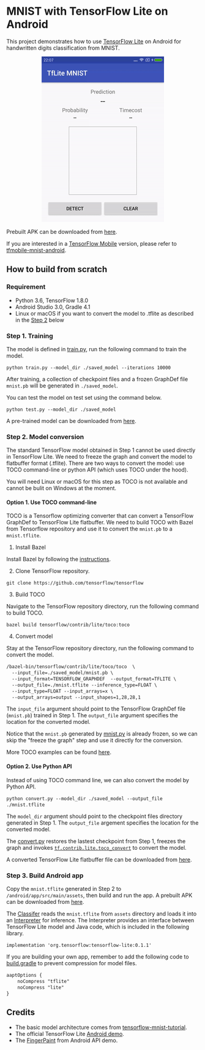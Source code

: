 # MNIST with TensorFlow Lite on Android

This project demonstrates how to use [TensorFlow Lite](https://github.com/tensorflow/tensorflow/tree/master/tensorflow/contrib/lite) on Android for handwritten digits classification from MNIST.

<div align="center">
  <img src="image/demo.gif" heigit="500"/>
</div>

Prebuilt APK can be downloaded from [here](https://github.com/nex3z/tflite-mnist-android/releases/download/v1.0.0/tflite-mnist.apk).

If you are interested in a [TensorFlow Mobile](https://www.tensorflow.org/mobile/mobile_intro) version, please refer to [tfmobile-mnist-android](https://github.com/nex3z/tfmobile-mnist-android).

## How to build from scratch

### Requirement

- Python 3.6, TensorFlow 1.8.0
- Android Studio 3.0, Gradle 4.1
- Linux or macOS if you want to convert the model to .tflite as described in the [Step 2](#step-2-model-conversion) below


### Step 1. Training

The model is defined in [train.py](https://github.com/nex3z/tflite-mnist-android/blob/master/train.py), run the following command to train the model.

```
python train.py --model_dir ./saved_model --iterations 10000
```

After training, a collection of checkpoint files and a frozen GraphDef file `mnist.pb` will be generated in `./saved_model`.

You can test the model on test set using the command below.

```
python test.py --model_dir ./saved_model
```

A pre-trained model can be downloaded from [here](https://github.com/nex3z/tflite-mnist-android/releases/download/v1.0.0/mnist-10000.zip).

### Step 2. Model conversion

The standard TensorFlow model obtained in Step 1 cannot be used directly in TensorFlow Lite. We need to freeze the graph and convert the model to flatbuffer format (.tflite). There are two ways to convert the model: use TOCO command-line or python API (which uses TOCO under the hood). 

You will need Linux or macOS for this step as TOCO is not available and cannot be bulit on Windows at the moment.

#### Option 1. Use TOCO command-line

TOCO is a Tensorflow optimizing converter that can convert a TensorFlow GraphDef to TensorFlow Lite flatbuffer. We need to build TOCO with Bazel from Tensorflow repository and use it to convert the `mnist.pb` to a `mnist.tflite`. 

1. Install Bazel

Install Bazel by following the [instructions](https://docs.bazel.build/versions/master/install.html).

2. Clone TensorFlow repository.

```
git clone https://github.com/tensorflow/tensorflow
```

3. Build TOCO

Navigate to the TensorFlow repository directory, run the following command to build TOCO.

```
bazel build tensorflow/contrib/lite/toco:toco
```

4. Convert model

Stay at the TensorFlow repository directory, run the following command to convert the model.

```
/bazel-bin/tensorflow/contrib/lite/toco/toco  \
  --input_file=./saved_model/mnist.pb \
  --input_format=TENSORFLOW_GRAPHDEF  --output_format=TFLITE \
  --output_file=./mnist.tflite --inference_type=FLOAT \
  --input_type=FLOAT --input_arrays=x \
  --output_arrays=output --input_shapes=1,28,28,1
```

The `input_file` argument should point to the TensorFlow GraphDef file (`mnist.pb`) trained in Step 1. The `output_file` argument specifies the location for the converted model.

Notice that the `mnist.pb` generated by [mnist.py](https://github.com/nex3z/tflite-mnist-android/blob/master/model/mnist.py) is already frozen, so we can skip the "freeze the graph" step and use it directly for the conversion.

More TOCO examples can be found [here](https://github.com/tensorflow/tensorflow/blob/master/tensorflow/contrib/lite/toco/g3doc/cmdline_examples.md).

#### Option 2. Use Python API

Instead of using TOCO command line, we can also convert the model by Python API.

```
python convert.py --model_dir ./saved_model --output_file ./mnist.tflite
```

The `model_dir` argument should point to the checkpoint files directory generated in Step 1. The `output_file` argement specifies the location for the converted model. 

The [convert.py](https://github.com/nex3z/tflite-mnist-android/blob/master/convert.py) restores the lastest checkpoint from Step 1, freezes the graph and invokes [`tf.contrib.lite.toco_convert`](https://www.tensorflow.org/versions/master/api_docs/python/tf/contrib/lite/toco_convert) to convert the model.

A converted TensorFlow Lite flatbuffer file can be downloaded from [here](https://github.com/nex3z/tflite-mnist-android/releases/download/v1.0.0/mnist.tflite).


### Step 3. Build Android app

Copy the `mnist.tflite` generated in Step 2 to `/android/app/src/main/assets`, then build and run the app. A prebuilt APK can be downloaded from [here](https://github.com/nex3z/tflite-mnist-android/releases/download/v1.0.0/tflite-mnist.apk).

The [Classifer](https://github.com/nex3z/tflite-mnist-android/blob/master/android/app/src/main/java/com/nex3z/tflitemnist/Classifier.java) reads the `mnist.tflite` from `assets` directory and loads it into an [Interpreter](https://github.com/tensorflow/tensorflow/blob/master/tensorflow/contrib/lite/java/src/main/java/org/tensorflow/lite/Interpreter.java) for inference. The Interpreter provides an interface between TensorFlow Lite model and Java code, which is included in the following library.

```
implementation 'org.tensorflow:tensorflow-lite:0.1.1'
```

If you are building your own app, remember to add the following code to [build.gradle](https://github.com/nex3z/tflite-mnist-android/blob/master/android/app/build.gradle#L19) to prevent compression for model files.

```
aaptOptions {
    noCompress "tflite"
    noCompress "lite"
}
```

## Credits

- The basic model architecture comes from [tensorflow-mnist-tutorial](https://github.com/martin-gorner/tensorflow-mnist-tutorial).
- The official TensorFlow Lite [Android demo](https://github.com/tensorflow/tensorflow/tree/master/tensorflow/contrib/lite/java/demo/app).
- The [FingerPaint](https://android.googlesource.com/platform/development/+/master/samples/ApiDemos/src/com/example/android/apis/graphics/FingerPaint.java) from Android API demo.
